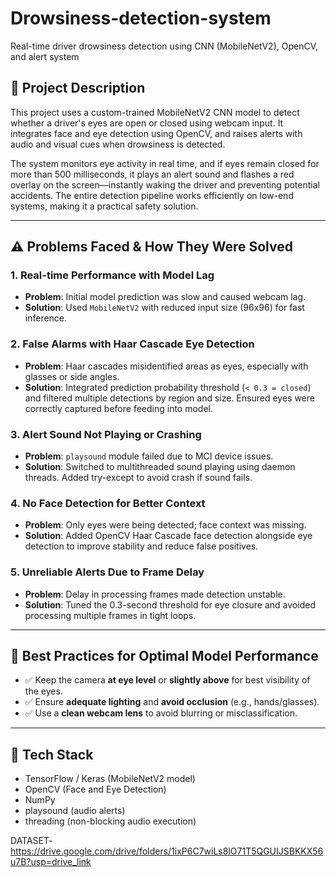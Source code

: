 # Drowsiness-detection-system
Real-time driver drowsiness detection using CNN (MobileNetV2), OpenCV, and alert system
## 📌 Project Description

This project uses a custom-trained MobileNetV2 CNN model to detect whether a driver's eyes are open or closed using webcam input. It integrates face and eye detection using OpenCV, and raises alerts with audio and visual cues when drowsiness is detected.

The system monitors eye activity in real time, and if eyes remain closed for more than 500 milliseconds, it plays an alert sound and flashes a red overlay on the screen—instantly waking the driver and preventing potential accidents. The entire detection pipeline works efficiently on low-end systems, making it a practical safety solution.

---

## ⚠️ Problems Faced & How They Were Solved

### 1. **Real-time Performance with Model Lag**
- **Problem**: Initial model prediction was slow and caused webcam lag.
- **Solution**: Used `MobileNetV2` with reduced input size (96x96) for fast inference.

### 2. **False Alarms with Haar Cascade Eye Detection**
- **Problem**: Haar cascades misidentified areas as eyes, especially with glasses or side angles.
- **Solution**: Integrated prediction probability threshold (`< 0.3 = closed`) and filtered multiple detections by region and size. Ensured eyes were correctly captured before feeding into model.

### 3. **Alert Sound Not Playing or Crashing**
- **Problem**: `playsound` module failed due to MCI device issues.
- **Solution**: Switched to multithreaded sound playing using daemon threads. Added try-except to avoid crash if sound fails.

### 4. **No Face Detection for Better Context**
- **Problem**: Only eyes were being detected; face context was missing.
- **Solution**: Added OpenCV Haar Cascade face detection alongside eye detection to improve stability and reduce false positives.

### 5. **Unreliable Alerts Due to Frame Delay**
- **Problem**: Delay in processing frames made detection unstable.
- **Solution**: Tuned the 0.3-second threshold for eye closure and avoided processing multiple frames in tight loops.

---

## 🧠 Best Practices for Optimal Model Performance

- ✅ Keep the camera **at eye level** or **slightly above** for best visibility of the eyes.
- ✅ Ensure **adequate lighting** and **avoid occlusion** (e.g., hands/glasses).
- ✅ Use a **clean webcam lens** to avoid blurring or misclassification.

---

## 🔧 Tech Stack

- TensorFlow / Keras (MobileNetV2 model)
- OpenCV (Face and Eye Detection)
- NumPy
- playsound (audio alerts)
- threading (non-blocking audio execution)

DATASET- https://drive.google.com/drive/folders/1ixP6C7wiLs8lO71T5QGUIJSBKKX56u7B?usp=drive_link

